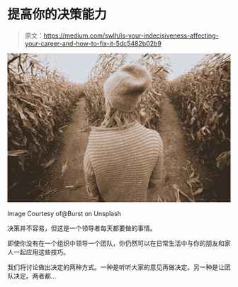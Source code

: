 # 提高你的决策能力

> 原文：<https://medium.com/swlh/is-your-indecisiveness-affecting-your-career-and-how-to-fix-it-5dc5482b02b9>

![](img/cb8fc8b6379c071e18719d79243665f5.png)

Image Courtesy of@Burst on Unsplash

决策并不容易，但这是一个领导者每天都要做的事情。

即使你没有在一个组织中领导一个团队，你仍然可以在日常生活中与你的朋友和家人一起应用这些技巧。

我们将讨论做出决定的两种方式。一种是听听大家的意见再做决定。另一种是让团队决定。两者都…